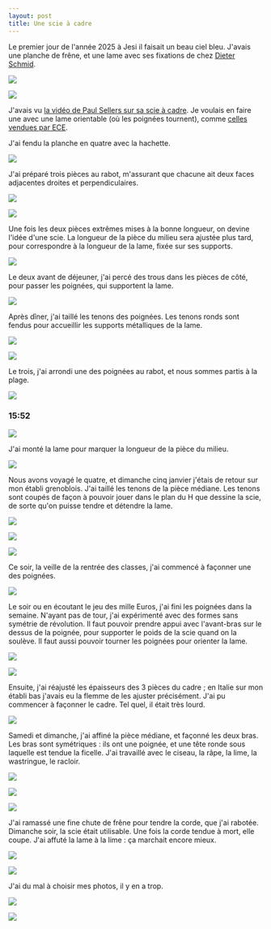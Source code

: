 ```yaml
---
layout: post
title: Une scie à cadre
---
```

Le premier jour de l'année 2025 à Jesi il faisait un beau ciel
bleu. J'avais une planche de frêne, et une lame avec ses fixations de
chez [Dieter Schmid](https://www.outils-professionnels.com/).

![](/media/Scie-cadre-images/AD9-pzn_2mMzp6uLM_p9pP9GkqcldZMmPhvuYT1u4YE9Zu7nt4SxYibMOxE2OqCuGLhSFsuXZfYc6aOhyqNuuu-sohKe_JXg0A%3Dw800-h800.jpg)

![](/media/Scie-cadre-images/AD9-pznYvcUkM2cYxllxrDiKSIoX_6ik_-7hYESxCvYMx5Mc_Y3JXQsYwq_N56a8joKP4pKkRk6dwpklqI7q4oNHkoB0Ru35pg%3Dw800-h800.jpg)

J'avais vu [la vidéo de Paul Sellers sur sa scie à
cadre](https://www.youtube.com/watch?v=Z4LohjmskEk). Je voulais en
faire une avec une lame orientable (où les poignées tournent), comme
[celles vendues par
ECE](https://www.outils-professionnels.com/gestell.html).

J'ai fendu la planche en quatre avec la hachette.


![](/media/Scie-cadre-images/AD9-pzm-VYTMHiN-ENyYlt0bAWhyyf0GcnX9aZYFDhe9terCXQOSSqQFnrEReOwRbZtQ6XstVwg9vhLB2gSWRPTw4-D2SR--kQ%3Dw800-h800.jpg) 

J'ai préparé trois pièces au rabot, m'assurant que chacune ait deux
faces adjacentes droites et perpendiculaires.

![](/media/Scie-cadre-images/AD9-pzkR9N4p9qqX2kuAVqwyu6rIwiT8j2v0OzRhlLmGFmfXNRZWieYcCgWJAeKJR7SqbqJnBSWEgzMJknzvqLFBJciI_qOZ3w%3Dw800-h800.jpg)

![](/media/Scie-cadre-images/AD9-pzmyqMjaPPoGKUyNDGn3hBsRZpF-lAvj32JAQeFvZEYBGCKHXrpgKz48lakFzMlcA72JPVbcptz_LkVDmgSFxSoaJmb61w%3Dw800-h800.jpg) 

Une fois les deux pièces extrêmes mises à la bonne longueur, on devine
l'idée d'une scie. La longueur de la pièce du milieu sera ajustée plus
tard, pour correspondre à la longueur de la lame, fixée sur ses
supports.


![](/media/Scie-cadre-images/AD9-pznKq4GFxm301mtqSsSZRHb7olvzTsOBETF0eiaY4kcHWuU6VFscmOf3lJpD-XApygBaaDlXngVRq4vMHbO1CyEL0eBPYg%3Dw800-h800.jpg) 

Le deux avant de déjeuner, j'ai percé des trous dans les pièces de
côté, pour passer les poignées, qui supportent la lame.

![](/media/Scie-cadre-images/AD9-pzkfbRIkrPyyY5Kh-tsrQZTWzkzRu5cMPYia6g646UaKnmyFUChET5y3PFz6YsIvwtOlyPgczxDo4cOdtOeWI3wgP_UzJQ%3Dw800-h800.jpg) 

Après dîner, j'ai taillé les tenons des poignées. Les tenons ronds
sont fendus pour accueillir les supports métalliques de la lame.

![](/media/Scie-cadre-images/AD9-pzmg0yNiiRPamHetirhj3eXGnl8YCh44S_SjnaMeOrcyH2SFQkcN1h3K2_Kt4mTnxRhv9NG8nYzvo2bJvERy-o0qiCBfcA%3Dw800-h800.jpg)

![](/media/Scie-cadre-images/AD9-pzl4M4afMvHyBEaCAmaAHgvRDECh-xj0lo9UejxoxCTQrX1z4fcq-EuwWC7qEFlAfBK_RVF6XLKxAdWsLJw-lWgd5FPfAQ%3Dw800-h800.jpg) 

Le trois, j'ai arrondi une des poignées au rabot, et nous sommes
partis à la plage.

![](/media/Scie-cadre-images/AD9-pzli_9mRY-io8ZO1DbM_CAZluyGx1RVunVao2wYFLIYV5u-ZXifIYd6Wszrmx0ZbiWp_mmhan5vgnUZjedZSNO0p83q29w%3Dw800-h800.jpg) 
### 15:52
![](/media/Scie-cadre-images/AD9-pzkYlLt_QeUsfaDpR3rsmVHLJx9xeKcsfm4Bg_GnhhR3NzT_9txNu1CYsykxp2DFKDNB38sQ1Lp1643rKWQ5JhiucIKPkA%3Dw800-h800.jpg) 

J'ai monté la lame pour marquer la longueur de la pièce du milieu.

![](/media/Scie-cadre-images/AD9-pznbOp55AYZBB9mF4zfMkh-Xrf5S4UxBbRdB-8rhbs7KBrCRw8FgFZYwZzd4Me9ZGcy4XtNXFFFVxNzUi3GEhtA2T4nHyg%3Dw800-h800.jpg)

Nous avons voyagé le quatre, et dimanche cinq janvier j'étais de
retour sur mon établi grenoblois. J'ai taillé les tenons de la pièce
médiane. Les tenons sont coupés de façon à pouvoir jouer dans le plan
du H que dessine la scie, de sorte qu'on puisse tendre et détendre la
lame.

![](/media/Scie-cadre-images/AD9-pzk7W1vKpWQ1ne_Tc2O9FrbuFG0K4sRPHUcUCRvXOFMYDTvKD30hid_OWaVirzIXfyLvczUWFfysVhQsVmYYZK0KdmyYYQ%3Dw800-h800.jpg) 

![](/media/Scie-cadre-images/AD9-pzkHZwwfeD2-vwNNidsSql4bm4nlo24cm5BsD0VJVth1P77mXUb5QVqkjwfjHgX70YyXMpFLjXgcJj6-mwr7yBs1UuKVMg%3Dw800-h800.jpg) 

![](/media/Scie-cadre-images/AD9-pzlQnU4SQ0OBgfbgO6QVGy9yt0xAwj8oPlQHjffgnrk3dGMQyauf17OKPC-dio9GUg598nJgZJTkBsyPudMN6fbqXISxzA%3Dw800-h800.jpg) 


Ce soir, la veille de la rentrée des classes, j'ai commencé à façonner
une des poignées.

![](/media/Scie-cadre-images/AD9-pzmM5nLTt-3kzAcmQatGjNFaTP4zekLha1j9TWN-zFVtOAjTW_iySFTd-Wbyqe6PfL8LaCW6DuBoe3unqEkgzVRu6kNUyA%3Dw800-h800.jpg) 

Le soir ou en écoutant le jeu des mille Euros, j'ai fini les poignées
dans la semaine. N'ayant pas de tour, j'ai expérimenté avec des formes
sans symétrie de révolution. Il faut pouvoir prendre appui avec
l'avant-bras sur le dessus de la poignée, pour supporter le poids de
la scie quand on la soulève. Il faut aussi pouvoir tourner les
poignées pour orienter la lame.

![](/media/Scie-cadre-images/AD9-pzml6kDuSd1jFOhu5HFtnOIg8PhgZ1SGnYOT39BpwbL-ygQjo-c_F16PTFRGQoNmsd71od1SZlBMYw-07Nd5p52G9p3Flw%3Dw800-h800.jpg)

 ![](/media/Scie-cadre-images/AD9-pzklpcp6ytVyhjAn9I6l9kxbaxWlnGCj76Rsblb3vL6mMT0WY5iVV0JtF6hNTpSbTB5SDK6IE7J7igq1zOsFksyfmUpfJw%3Dw800-h800.jpg) 

Ensuite, j'ai réajusté les épaisseurs des 3 pièces du cadre ; en
Italie sur mon établi bas j'avais eu la flemme de les ajuster
précisément. J'ai pu commencer à façonner le cadre. Tel quel, il était
très lourd.

![](/media/Scie-cadre-images/AD9-pzkGU6J0QAl6iaINQwn5ZkKlvuB0yYGXC4GDI-RkDjNGyf6z6NJ_PgEk00ZpOmZoJOQ4FIKSDHDxjwkKIat2Z0DhlGLS9A%3Dw800-h800.jpg) 


Samedi et dimanche, j'ai affiné la pièce médiane, et façonné les deux
bras. Les bras sont symétriques : ils ont une poignée, et une tête
ronde sous laquelle est tendue la ficelle. J'ai travaillé avec le
ciseau, la râpe, la lime, la wastringue, le racloir.

![](/media/Scie-cadre-images/AD9-pzksKfqt7_3gFiTVbK_rcTuYdXzjkRVVaDu8XFBzMmbKBBHh8RdI-XzwmmVhkZJcEBnki6M54azjHI-WMshivXrhjsiM5w%3Dw800-h800.jpg)

![](/media/Scie-cadre-images/AD9-pzlpn0TUOAG_T6tKJ3D2QDBnqEDHaUFmbKs5XDgfQVREJKzqWzdY5xxVbQrh10ZH7l-WDzXoSYgRffngRO-B8UQMVkeDRw%3Dw800-h800.jpg) 

![](/media/Scie-cadre-images/AD9-pzn8f1WA62PnFAWtNmTLLaW7ipcWJZu1DtsIjRSLEK3jceLj_8u7wDqjbdBO-6C3YBUwpFVfAkNnAZbBAnyxAIBLBiCWjQ%3Dw800-h800.jpg) 

J'ai ramassé une fine chute de frêne pour tendre la corde, que j'ai
rabotée. Dimanche soir, la scie était utilisable. Une fois la corde
tendue à mort, elle coupe. J'ai affuté la lame à la lime : ça marchait
encore mieux.

![](/media/Scie-cadre-images/AD9-pznkA8_0nfJQHnu5xcmhPiU1moP6XYDIzLa2BkElNi3pt7A9nuRn2WIZbNh4djNzIMrVYtT5XWu1Pi1R1RXn9QmwCytAQA%3Dw800-h800.jpg)

 ![](/media/Scie-cadre-images/AD9-pzmBGYJdUx0wVjQ91XqfM70HgKVMbIX-BmFW8J7bsziGfdaEirqvbGce7byV4Ydeex_bisnB5IWBIJPIvW4FvuuOMd8DrA%3Dw800-h800.jpg)
 
J'ai du mal à choisir mes photos, il y en a trop.


![](/media/Scie-cadre-images/AD9-pzlIqwIbA7sxaq_kUAAia6ZbHsnHaNIQ0aYB1FEi1Gv5RzywFYP0_RNt3Y4WFFUKnyywtHgvfhdLfmn8FRGDOHRN1Yx78g%3Dw800-h800.jpg) 

 ![](/media/Scie-cadre-images/AD9-pzlkpVJM-v3edTToF5jcrjg8N99_WluhiH4FnHAvptmjkOw9E1Pfpdyk1XVHyU5sWEUwghi4y0Hx0x7IqniJFh-xHSCoCQ%3Dw800-h800.jpg) 
